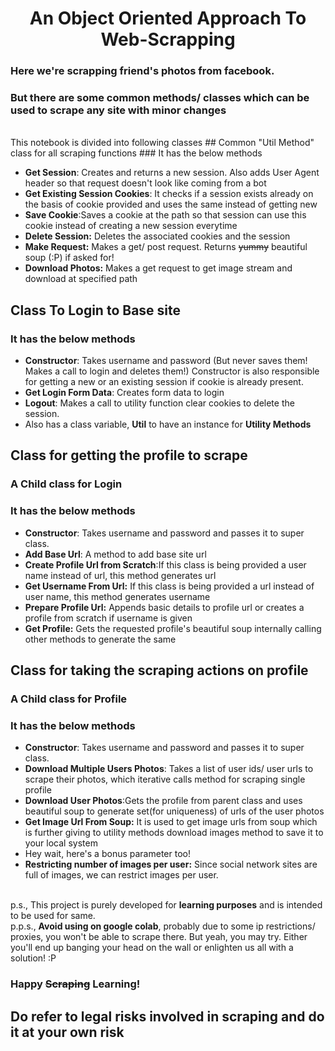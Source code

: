 # <center>An Object Oriented Approach To Web-Scrapping</center>
### Here we're scrapping friend's photos from facebook.
### But there are some common methods/ classes which can be used to scrape any site with minor changes
<br>
This notebook is divided into following classes
## Common "Util Method" class for all scraping functions
### It has the below methods
<ul>
    <li> <b>Get Session</b>: Creates and returns a new session. Also adds User Agent header so that request doesn't look like coming from a bot</li>
    <li> <b>Get Existing Session Cookies</b>: It checks if a session exists already on the basis of cookie provided and uses the same instead of getting new</li>
    <li> <b>Save Cookie</b>:Saves a cookie at the path so that session can use this cookie instead of creating a new session everytime</li>
    <li> <b>Delete Session:</b> Deletes the associated cookies and the session</li>
    <li> <b>Make Request:</b> Makes a get/ post request. Returns <strike>yummy</strike> beautiful soup (:P) if asked for!</li>
    <li> <b>Download Photos:</b> Makes a get request to get image stream and download at specified path</li>
</ul>

## Class To Login to Base site
### It has the below methods
<ul>
    <li> <b>Constructor</b>: Takes username and password (But never saves them! Makes a call to login and deletes them!) Constructor is also responsible for getting a new or an existing session if cookie is already present.</li>
    <li> <b>Get Login Form Data</b>: Creates form data to login</li>
    <li> <b>Logout</b>: Makes a call to utility function clear cookies to delete the session.</li>
    <li> Also has a class variable, <b>Util</b> to have an instance for <b>Utility Methods</b></li>
  </ul>
  
  ## Class for getting the profile to scrape
### A Child class for Login
### It has the below methods
<ul>
    <li> <b>Constructor</b>: Takes username and password and passes it to super class.</li>
    <li> <b>Add Base Url</b>: A method to add base site url</li>
    <li> <b>Create Profile Url from Scratch</b>:If this class is being provided a user name instead of url, this method generates url</li>
    <li> <b>Get Username From Url:</b> If this class is being provided a url instead of user name, this method generates username</li>
    <li> <b>Prepare Profile Url:</b> Appends basic details to profile url or creates a profile from scratch if username is given</li>
    <li> <b>Get Profile:</b> Gets the requested profile's beautiful soup internally calling other methods to generate the same</li>
</ul>

## Class for taking the scraping actions on profile
### A Child class for Profile
### It has the below methods
<ul>
    <li> <b>Constructor</b>: Takes username and password and passes it to super class.</li>
    <li> <b>Download Multiple Users Photos</b>: Takes a list of user ids/ user urls to scrape their photos, which iterative calls method for scraping single profile</li>
    <li> <b>Download User Photos</b>:Gets the profile from parent class and uses beautiful soup to generate set(for uniqueness) of urls of the user photos</li>
    <li> <b>Get Image Url From Soup:</b> It is used to get image urls from soup which is further giving to utility methods download images method to save it to your local system</li>
    <li>Hey wait, here's a bonus parameter too!</li>
    <li><b>Restricting number of images per user:</b> Since social network sites are full of images, we can restrict images per user.</li>
    </ul>
<br>
p.s., This project is purely developed for <b>learning purposes</b> and is intended to be used for same.
<br>p.p.s., <b>Avoid using on google colab</b>, probably due to some ip restrictions/ proxies, you won't be able to scrape there. But yeah, you may try. Either you'll end up banging your head on the wall or enlighten us all with a solution! :P

### Happy <strike>Scraping</strike> Learning! 
## Do refer to legal risks involved in scraping and do it at your own risk
